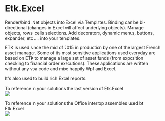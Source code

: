 # Etk.Excel
Render/bind .Net objects into Excel via Templates. Binding can be bi-directional (changes in Excel will affect underlying objects). 
Manage objects, rows, cells selections. Add decorators, dynamic menus, buttons, expander, etc ..., into your templates.


ETK is used since the mid of 2015 in production by one of the largest French asset manager. 
Some of its most sensitive applications used everyday are based on ETK to manage a large set of asset funds (from exposition checking to financial order executions). These applications are written without any vba code and mixe happily Wpf and Excel.

It's also used to build rich Excel reports.
<br/><br/>
To reference in your solutions the last version of Etk.Excel<br/>
[![](https://img.shields.io/badge/Nuget-Etk.Excel%201.0.0-green.svg)](https://www.nuget.org/packages/Etk.Excel/)

To reference in your solutions the Office interrop assembles used bt Etk.Excel <br/>
[![](https://img.shields.io/badge/Nuget-Etk.Excel.Interop%201.0.0-green.svg)](https://www.nuget.org/packages/Etk.Excel/)

